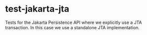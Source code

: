 test-jakarta-jta
================

Tests for the Jakarta Persistence API where we explicitly use a JTA transaction.
In this case we use a standalone JTA implementation.
